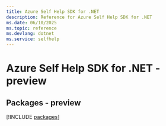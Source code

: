 ```yaml
---
title: Azure Self Help SDK for .NET
description: Reference for Azure Self Help SDK for .NET
ms.date: 06/10/2025
ms.topic: reference
ms.devlang: dotnet
ms.service: selfhelp
---
```

# Azure Self Help SDK for .NET - preview
## Packages - preview
[!INCLUDE [packages](self-help-index.md)]